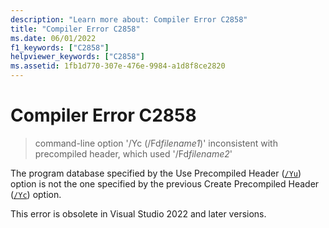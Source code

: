 ```yaml
---
description: "Learn more about: Compiler Error C2858"
title: "Compiler Error C2858"
ms.date: 06/01/2022
f1_keywords: ["C2858"]
helpviewer_keywords: ["C2858"]
ms.assetid: 1fb1d770-307e-476e-9984-a1d8f8ce2820
---
```

# Compiler Error C2858

> command-line option '/Yc (/Fd*filename1*)' inconsistent with precompiled header, which used '/Fd*filename2*'

The program database specified by the Use Precompiled Header ([`/Yu`](../../build/reference/yu-use-precompiled-header-file.md)) option is not the one specified by the previous Create Precompiled Header ([`/Yc`](../../build/reference/yc-create-precompiled-header-file.md)) option.

This error is obsolete in Visual Studio 2022 and later versions.
